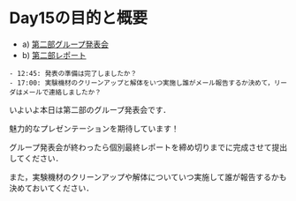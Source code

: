 # Day15の目的と概要

- a) [第二部グループ発表会](./last_presentation "第二部グループ発表会")
- b) [第二部レポート](../../report/report "第二部レポート")

```{admonition} 本日の進捗確認チェックリスト
- 12:45: 発表の準備は完了しましたか？
- 17:00: 実験機材のクリーンアップと解体をいつ実施し誰がメール報告するか決めて，リーダはメールで連絡しましたか？
```

いよいよ本日は第二部のグループ発表会です．

魅力的なプレゼンテーションを期待しています！

グループ発表会が終わったら個別最終レポートを締め切りまでに完成させて提出してください．

また，実験機材のクリーンアップや解体についていつ実施して誰が報告するかも決めておいてください．
